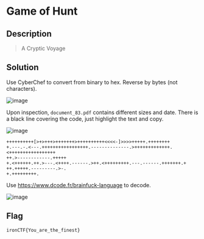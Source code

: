 # Game of Hunt
## Description
> A Cryptic Voyage
## Solution
Use CyberChef to convert from binary to hex. Reverse by bytes (not characters).

![image](https://github.com/user-attachments/assets/5ef5af23-633b-4bd9-8ad1-2dea53d7a6f5)

Upon inspection, `document_83.pdf` contains different sizes and date. There is a black line covering the code, just highlight the text and copy. 

![image](https://github.com/user-attachments/assets/9dd7f75d-9bdc-4e49-b18a-28061180a13a)

```
++++++++++[>+>+++>+++++++>++++++++++<<<<-]>>>>+++++.++++++++  
+.---.-.<---.+++++++++++++++++.--------------.>+++++++++++++.<+++++++++++++++++  
++.>------------.+++++  
+.<++++++.++.>---.<++++.------.>++.<+++++++++.---.------.+++++++.+  
++.+++++.---------.>-.  
+.+++++++++.
```
Use https://www.dcode.fr/brainfuck-language to decode. 

![image](https://github.com/user-attachments/assets/cd88e2be-3b81-45f4-a98e-a00cfd8644db)
## Flag
```
ironCTF{You_are_the_finest}
```
